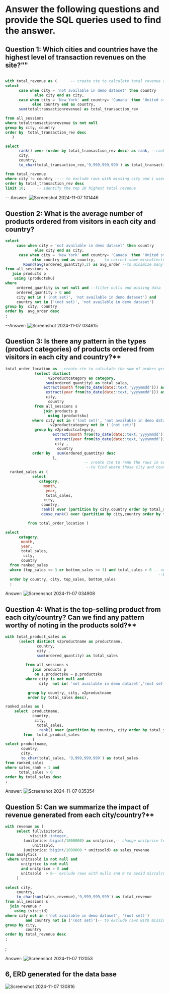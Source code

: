 # Answer the following questions and provide the SQL queries used to find the answer.

    
## Question 1: Which cities and countries have the highest level of transaction revenues on the site?""
```SQL

with total_revenue as (      -- create cte to calculate total revenue and modify the missing ata in the city and country
select  
      case when city = 'not available in demo dataset' then country 
	         else city end as city,
	  case when city = 'New York' and country= 'Canada' then 'United states'
	        else country end as country,
	  sum(totaltransactionrevenue) as total_transaction_rev

from all_sessions
where totaltransactionrevenue is not null
group by city, country
order by  total_transaction_rev desc
   )

select 
      rank() over (order by total_transaction_rev desc) as rank, --rank the cities and countries by the transaction to find the higher transaction 
      city,
	  country,
	  to_char(total_transaction_rev,'9,999,999,999') as total_transaction_rev

from total_revenue
where city != country ---- to exclude raws with missing city and i used the country name to handle the nulls and missing data
order by total_transaction_rev desc
limit 10;     -- identify the top 10 highest total revenue
```


-- Answer:
![Screenshot 2024-11-07 101446](https://github.com/user-attachments/assets/2ce5c1d4-acee-42dd-b285-74ed15966a98)

## Question 2: What is the average number of products ordered from visitors in each city and country?

```SQL
select 
     case when city = 'not available in demo dataset' then country 
	         else city end as city,
	  case when city = 'New York' and country= 'Canada' then 'United states'
	        else country end as country, -- to correct some miscollected data and missing data
		Round(avg(ordered_quantity),2) as avg_order --to minimize many decimal points
from all_sessions s
   join products p
    using (productsku)
where
     ordered_quantity is not null and --filter nulls and missing data
	 ordered_quantity > 0 and
	 city not in ('(not set)', 'not available in demo dataset') and 
	 country not in ('(not set)', 'not available in demo dataset')
group by  city, country
order by  avg_order desc
;
```



--Answer:
![Screenshot 2024-11-07 034615](https://github.com/user-attachments/assets/537ebe84-0886-490e-91dd-0df4337b89e8)




## Question 3: Is there any pattern in the types (product categories) of products ordered from visitors in each city and country?**


```SQL Queries:
total_order_location as --create cte to calculate the sum of orders grouped by category within defined city and country
             (select distinct
		           v2productcategory as category,
		          sum(ordered_quantity) as total_sales,
		         extract(month from(to_date(date::text,'yyyymmdd'))) as month,-- extract month and year from the date column
		  	      extract(year from(to_date(date::text,'yyyymmdd'))) as year,
		          city,
		           country
		     from all_sessions s
                 join products p
                   using (productsku)
            where city not in ('(not set)', 'not available in demo dataset') and -- exclude raws with missing data
			        v2productcategory not in ('(not set)')
             group by v2productcategory,
      	             extract(month from(to_date(date::text,'yyyymmdd'))),
			 	      extract(year from(to_date(date::text,'yyyymmdd'))),
		              city ,
		               country
            order by   sum(ordered_quantity) desc
                     ),
                                   -- create cte to rank the raws in order oof thier total_sales descending and ascending 
                                    --to find where those city and country are interested and least interested
  ranked_sales as (
            select  
               category,
	             month,
	              year,
	              total_sales,
	             city,
	            country,
	            rank() over (partition by city,country order by total_sales desc) as top_sales, --this ranks the raws with top_sales at the top
	            dense_rank() over (partition by city,country order by total_sales asc) as bottom_sales --this ranks the raws with low_sales at the top 

          from total_order_location )

select   
      category,
	   month,
	   year,
	   total_sales,
	    city,
	   country
  from ranked_sales 
  where (top_sales <= 3 or bottom_sales <= 3) and total_sales > 0 -- now fetch catagories which are more popular and least popular 
                                                                    --by visitors in each city and country
  order by country, city, top_sales, bottom_sales
  ;
  ```
       



Answer:
![Screenshot 2024-11-07 034908](https://github.com/user-attachments/assets/16b41dbc-fa01-4496-9140-28d2cba59f8f)




## Question 4: What is the top-selling product from each city/country? Can we find any pattern worthy of noting in the products sold?**


```SQL Queries:
with total_product_sales as 
      (select distinct v2productname as productname,
              country,
			  city ,
              sum(ordered_quantity) as total_sales
	
         from all_sessions s
            join products p
             on s.productsku = p.productsku
         where city is not null and 
               city  not in( 'not available in demo dataset','(not set)')

          group by country, city, v2productname
          order by total_sales desc),

ranked_sales as (
    select  productname,
	        country,
             city,
              total_sales,
		       rank() over (partition by country, city order by total_sales desc) as sales_rank
        from  total_product_sales
	        )
select productname,
       country,
	   city,
	   to_char(total_sales, '9,999,999,999') as total_sales
from ranked_sales
where sales_rank = 1 and
      total_sales > 0
order by total_sales desc
;
```




Answer:
![Screenshot 2024-11-07 035354](https://github.com/user-attachments/assets/d6340fea-06cd-4527-abcb-39d2ff0ce67c)





## Question 5: Can we summarize the impact of revenue generated from each city/country?**

```SQL Queries:
with revenue as (
     select fullvisitorid,
           visitid::integer,
        (unitprice::bigint/1000000) as unitprice,-- change unitprice to bigint and divide by 1000000 as mentioned in the instruction
		    unitssold,
        (unitprice::bigint/1000000 * unitssold) as sales_revenue
from analytics
 where unitssold is not null and 
       unitprice is not null
	   and unitprice > 0 and 
	   unitssold  > 0-- exclude raws with nulls and 0 to avoid miscalculation
     )
 
select city,
     country, 
     to_char(sum(sales_revenue),'9,999,999,999') as total_revenue
from all_sessions s
  join revenue r
    using (visitid)
where city not in ('not available in demo dataset', '(not set)')
         and country not in ('(not set)')-- to exclude raws with missing data in city
group by city,
         country
order by total_revenue desc 
;
```

;

Answer:
![Screenshot 2024-11-07 112053](https://github.com/user-attachments/assets/68fa8d5a-4ee5-4786-ba38-ead4a5064813)

## 6, ERD generated for the data base 
![Screenshot 2024-11-07 130816](https://github.com/user-attachments/assets/70b78a6b-0c33-4f14-a2a0-c1c6673bc559)








